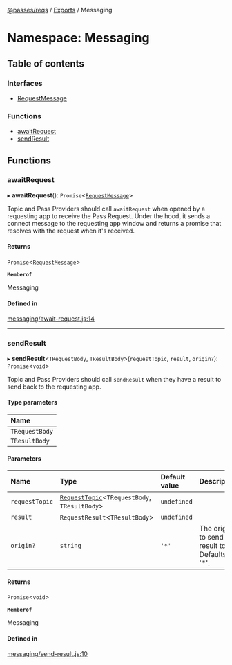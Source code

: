 [@passes/reqs](../README.md) / [Exports](../modules.md) / Messaging

# Namespace: Messaging

## Table of contents

### Interfaces

- [RequestMessage](../interfaces/Messaging.RequestMessage.md)

### Functions

- [awaitRequest](Messaging.md#awaitrequest)
- [sendResult](Messaging.md#sendresult)

## Functions

### awaitRequest

▸ **awaitRequest**(): `Promise`\<[`RequestMessage`](../interfaces/Messaging.RequestMessage.md)\>

Topic and Pass Providers should call `awaitRequest` when opened by a requesting app to receive the Pass Request.
Under the hood, it sends a connect message to the requesting app window and returns a promise that resolves with the request when it's received.

#### Returns

`Promise`\<[`RequestMessage`](../interfaces/Messaging.RequestMessage.md)\>

**`Memberof`**

Messaging

#### Defined in

[messaging/await-request.js:14](https://github.com/passes-org/passes/blob/b59e848/packages/reqs/src/messaging/await-request.js#L14)

___

### sendResult

▸ **sendResult**\<`TRequestBody`, `TResultBody`\>(`requestTopic`, `result`, `origin?`): `Promise`\<`void`\>

Topic and Pass Providers should call `sendResult` when they have a result to send back to the requesting app.

#### Type parameters

| Name |
| :------ |
| `TRequestBody` |
| `TResultBody` |

#### Parameters

| Name | Type | Default value | Description |
| :------ | :------ | :------ | :------ |
| `requestTopic` | [`RequestTopic`](../classes/RequestTopic.md)\<`TRequestBody`, `TResultBody`\> | `undefined` |  |
| `result` | `RequestResult`\<`TResultBody`\> | `undefined` |  |
| `origin?` | `string` | `'*'` | The origin to send the result to. Defaults to '*'. |

#### Returns

`Promise`\<`void`\>

**`Memberof`**

Messaging

#### Defined in

[messaging/send-result.js:10](https://github.com/passes-org/passes/blob/b59e848/packages/reqs/src/messaging/send-result.js#L10)
